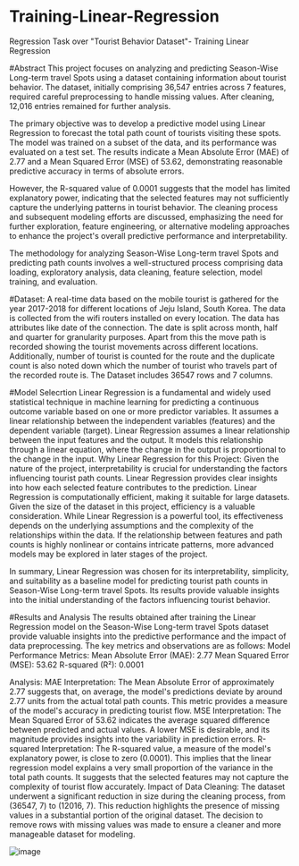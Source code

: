 # Training-Linear-Regression
Regression Task over "Tourist Behavior Dataset"- Training Linear Regression

#Abstract
This project focuses on analyzing and predicting Season-Wise Long-term travel Spots using a dataset containing information about tourist behavior. 
The dataset, initially comprising 36,547 entries across 7 features, required careful preprocessing to handle missing values. 
After cleaning, 12,016 entries remained for further analysis.

The primary objective was to develop a predictive model using Linear Regression to forecast the total path count of tourists visiting these spots. 
The model was trained on a subset of the data, and its performance was evaluated on a test set. 
The results indicate a Mean Absolute Error (MAE) of 2.77 and a Mean Squared Error (MSE) of 53.62, demonstrating reasonable predictive accuracy in terms of absolute errors.

However, the R-squared value of 0.0001 suggests that the model has limited explanatory power, indicating that the selected features may not sufficiently capture the underlying patterns in tourist behavior. 
The cleaning process and subsequent modeling efforts are discussed, emphasizing the need for further exploration, feature engineering, or alternative modeling approaches to enhance the project's overall predictive performance and interpretability.

The methodology for analyzing Season-Wise Long-term travel Spots and predicting path counts involves a well-structured process comprising data loading, exploratory analysis, data cleaning, feature selection, model training, and evaluation. 

#Dataset:
A real-time data based on the mobile tourist is gathered for the year 2017-2018 for different locations of Jeju Island, South Korea. 
The data is collected from the wifi routers installed on every location. 
The data has attributes like date of the connection. 
The date is split across month, half and quarter for granularity purposes. 
Apart from this the move path is recorded showing the tourist movements across different locations. 
Additionally, number of tourist is counted for the route and the duplicate count is also noted down which the number of tourist who travels part of the recorded route is. 
The Dataset includes 36547 rows and 7 columns.

#Model Selecrtion
Linear Regression is a fundamental and widely used statistical technique in machine learning for predicting a continuous outcome variable based on one or more predictor variables. 
It assumes a linear relationship between the independent variables (features) and the dependent variable (target). 
Linear Regression assumes a linear relationship between the input features and the output. 
It models this relationship through a linear equation, where the change in the output is proportional to the change in the input.
Why Linear Regression for this Project: Given the nature of the project, interpretability is crucial for understanding the factors influencing tourist path counts. 
Linear Regression provides clear insights into how each selected feature contributes to the prediction. 
Linear Regression is computationally efficient, making it suitable for large datasets. 
Given the size of the dataset in this project, efficiency is a valuable consideration. 
While Linear Regression is a powerful tool, its effectiveness depends on the underlying assumptions and the complexity of the relationships within the data. 
If the relationship between features and path counts is highly nonlinear or contains intricate patterns, more advanced models may be explored in later stages of the project.

In summary, Linear Regression was chosen for its interpretability, simplicity, and suitability as a baseline model for predicting tourist path counts in Season-Wise Long-term travel Spots. 
Its results provide valuable insights into the initial understanding of the factors influencing tourist behavior.

#Results and Analysis
The results obtained after training the Linear Regression model on the Season-Wise Long-term travel Spots dataset provide valuable insights into the predictive performance and the impact of data preprocessing. 
The key metrics and observations are as follows: 
Model Performance Metrics:
Mean Absolute Error (MAE): 2.77
Mean Squared Error (MSE): 53.62
R-squared (R²): 0.0001

Analysis:
MAE Interpretation:
The Mean Absolute Error of approximately 2.77 suggests that, on average, the model's predictions deviate by around 2.77 units from the actual total path counts. This metric provides a measure of the model's accuracy in predicting tourist flow.
MSE Interpretation:
The Mean Squared Error of 53.62 indicates the average squared difference between predicted and actual values. A lower MSE is desirable, and its magnitude provides insights into the variability in prediction errors.
R-squared Interpretation:
The R-squared value, a measure of the model's explanatory power, is close to zero (0.0001). This implies that the linear regression model explains a very small proportion of the variance in the total path counts. It suggests that the selected features may not capture the complexity of tourist flow accurately.
Impact of Data Cleaning:
The dataset underwent a significant reduction in size during the cleaning process, from (36547, 7) to (12016, 7). This reduction highlights the presence of missing values in a substantial portion of the original dataset. The decision to remove rows with missing values was made to ensure a cleaner and more manageable dataset for modeling.

![image](https://github.com/Sherzo21/Training-Linear-Regression/assets/98465904/af378c5b-a441-4eea-a574-615fdd9107d4)


